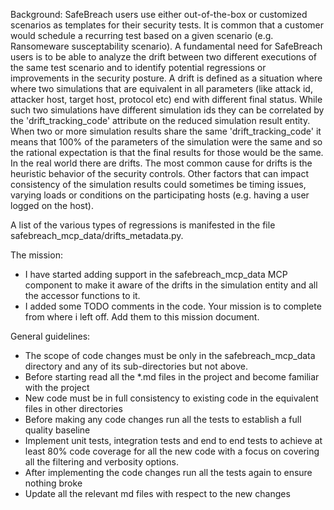 Background:
SafeBreach users use either out-of-the-box or customized scenarios as templates for their security tests.
It is common that a customer would schedule a recurring test based on a given scenario (e.g. Ransomeware susceptability scenario).
A fundamental need for SafeBreach users is to be able to analyze the drift between two different executions of the same test scenario and to identify potential regressions or improvements in the security posture. A drift is defined as a situation where where two simulations that are equivalent in all parameters (like attack id, attacker host, target host, protocol etc) end with different final status. While such two simulations have different simulation ids they can be correlated by the 'drift_tracking_code' attribute on the reduced simulation result entity.
When two or more simulation results share the same 'drift_tracking_code' it means that 100% of the parameters of the simulation were the same and so the rational expectation is that the final results for those would be the same. In the real world there are drifts. The most common cause for drifts is the heuristic behavior of the security controls. Other factors that can impact consistency of the simulation results could sometimes be timing issues, varying loads or conditions on the participating hosts (e.g. having a user logged on the host).

A list of the various types of regressions is manifested in the file safebreach_mcp_data/drifts_metadata.py.

The mission:
- I have started adding support in the safebreach_mcp_data MCP component to make it aware of the drifts in the simulation entity and all the accessor functions to it.
- I added some TODO comments in the code. Your mission is to complete from where i left off. Add them to this mission document.


General guidelines:
- The scope of code changes must be only in the safebreach_mcp_data directory and any of its sub-directories but not above.
- Before starting read all the *.md files in the project and become familiar with the project
- New code must be in full consistency to existing code in the equivalent files in other directories
- Before making any code changes run all the tests to establish a full quality baseline 
- Implement unit tests, integration tests and end to end tests to achieve at least 80% code coverage for all the new code with a focus on covering all the filtering and verbosity options.
- After implementing the code changes run all the tests again to ensure nothing broke
- Update all the relevant md files with respect to the new changes

